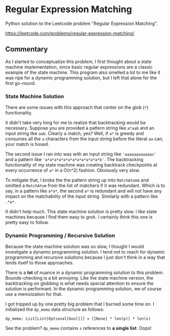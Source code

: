 Regular Expression Matching
===========================

Python solution to the Leetcode problem "Regular Expression Matching".

https://leetcode.com/problems/regular-expression-matching/

Commentary
----------

As I started to conceptualize this problem, I first thought about a state
machine implementation, since basic regular expressions are a classic example
of the state machine. This program also smelled a lot to me like it was ripe
for a dynamic programming solution, but I left that alone for the first
go-round.

### State Machine Solution

There are some issues with this approach that center on the glob (`*`)
functionality.

It didn't take very long for me to realize that backtracking would
be necessary. Suppose you are provided a pattern string like
`a*aab` and an input string like `aab`. Clearly a match, yes? Well,
if `a*` is greedy and consumes all the `a` characters from the input
string before the literal `aa` can, your match is hosed.

The second issue I ran into was with an input string like `'aaaaaaaaaaaac'`
and a pattern like `'a*a*a*a*a*a*a*a*a*a*a*a*b'`. The backtracking
functionality of my state machine was creating backtrack checkpoints
at every occurrence of `a*` in a O(n^2) fashion. Obviously very slow.

To mitigate that, I broke the the pattern string up into `MatchAtom`s
and omitted a `MatchAtom` from the list of matchers if it was
redundant. Which is to say, in a pattern like `a*a*`, the second
`a*` is redundant and will not have any impact on the matchability
of the input string. Similarly with a pattern like `.*a*`.

It didn't help much. This state machine solution is pretty slow.
I like state machines because I find them easy to grok. I certainly
think this one is pretty easy to follow.


### Dynamic Programming / Recursive Solution

Because the state machine solution was so slow, I thought I would
investigate a dynamic programming solution. I tend not to reach
for dynamic programming and recursive solutions because I just
don't think in a way that lends itself to those approaches.

There is a **lot** of nuance in a dynamic programming solution to this
problem. Bounds-checking is a bit annoying. Like the state machine
version, the backtracking on globbing is what needs special attention
to ensure the solution is performant. In the dynamic programming
solution, we of course use a memoization for that.

I got tripped up by one pretty big problem that I burned some time
on. I initialized the `dp_memo` data structure as follows:

```
dp_memo: List[List[Optional[bool]]] = [[None] * len(p)] * len(s)
```

See the problem? `dp_memo` contains `s` references to **a single list**.
Oops!
